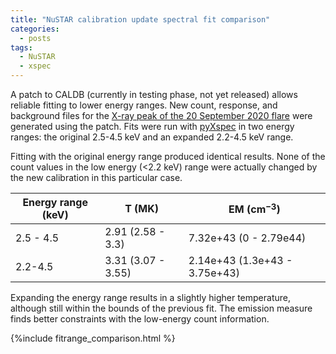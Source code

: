 ```yaml
---
title: "NuSTAR calibration update spectral fit comparison"
categories:
  - posts
tags:
  - NuSTAR
  - xspec
---
```


A patch to CALDB (currently in testing phase, not yet released) allows reliable fitting to lower energy ranges. New count, response, and background files for the [X-ray peak of the 20 September 2020 flare]() were generated using the patch. Fits were run with [pyXspec]( ) in two energy ranges: the original 2.5-4.5 keV and an expanded 2.2-4.5 keV range. 

Fitting with the original energy range produced identical results. None of the count values in the low energy (<2.2 keV) range were actually changed by the new calibration in this particular case.

| Energy range (keV) | T (MK)| EM (cm$^{-3}$) |
|---|---|---|
| 2.5 - 4.5 | 2.91 (2.58 - 3.3) | 7.32e+43 (0 - 2.79e44) |
| 2.2-4.5 | 3.31 (3.07 - 3.55) | 2.14e+43 (1.3e+43 - 3.75e+43) |

Expanding the energy range results in a slightly higher temperature, although still within the bounds of the previous fit. The emission measure finds better constraints with the low-energy count information.

{%include fitrange_comparison.html %}

